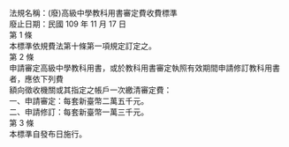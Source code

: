 法規名稱：(廢)高級中學教科用書審定費收費標準  
廢止日期：民國 109 年 11 月 17 日  
第 1 條  
本標準依規費法第十條第一項規定訂定之。  
第 2 條  
申請審定高級中學教科用書，或於教科用書審定執照有效期間申請修訂教科用書者，應依下列費  
額向徵收機關或其指定之帳戶一次繳清審定費：  
一、申請審定：每套新臺幣二萬五千元。  
二、申請修訂：每套新臺幣一萬三千元。  
第 3 條  
本標準自發布日施行。  



